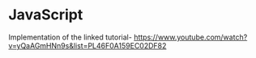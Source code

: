 # JavaScript

Implementation of the linked tutorial-
https://www.youtube.com/watch?v=yQaAGmHNn9s&list=PL46F0A159EC02DF82
